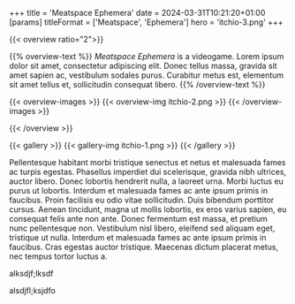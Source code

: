 +++
title = 'Meatspace Ephemera'
date = 2024-03-31T10:21:20+01:00
[params]
    titleFormat = ['Meatspace', 'Ephemera']
    hero = 'itchio-3.png'
+++

{{< overview ratio="2">}}

{{% overview-text %}}
*Meatspace Ephemera* is a videogame. Lorem ipsum dolor sit amet, consectetur adipiscing elit. Donec tellus massa, gravida sit amet sapien ac, vestibulum sodales purus. Curabitur metus est, elementum sit amet tellus et, sollicitudin consequat libero.
{{% /overview-text %}}

{{< overview-images >}}
{{< overview-img itchio-2.png >}}
{{< /overview-images >}}

{{< /overview >}}

{{< gallery >}}
{{< gallery-img itchio-1.png >}}
{{< /gallery >}}

Pellentesque habitant morbi tristique senectus et netus et malesuada fames ac turpis egestas. Phasellus imperdiet dui scelerisque, gravida nibh ultrices, auctor libero. Donec lobortis hendrerit nulla, a laoreet urna. Morbi luctus eu purus ut lobortis. Interdum et malesuada fames ac ante ipsum primis in faucibus. Proin facilisis eu odio vitae sollicitudin. Duis bibendum porttitor cursus. Aenean tincidunt, magna ut mollis lobortis, ex eros varius sapien, eu consequat felis ante non ante. Donec fermentum est massa, et pretium nunc pellentesque non. Vestibulum nisl libero, eleifend sed aliquam eget, tristique ut nulla. Interdum et malesuada fames ac ante ipsum primis in faucibus. Cras egestas auctor tristique. Maecenas dictum placerat metus, nec tempus tortor luctus a. 

alksdjf;lksdf

alsdjfl;ksjdfo